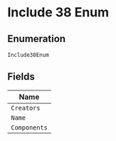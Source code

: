 
# Include 38 Enum

## Enumeration

`Include38Enum`

## Fields

| Name |
|  --- |
| `Creators` |
| `Name` |
| `Components` |

